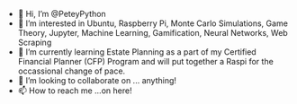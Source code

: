 - 👋 Hi, I’m @PeteyPython
- 👀 I’m interested in Ubuntu, Raspberry Pi, Monte Carlo Simulations, Game Theory, Jupyter, Machine Learning, Gamification, Neural Networks, Web Scraping
- 🌱 I’m currently learning Estate Planning as a part of my Certified Financial Planner (CFP) Program and will put together a Raspi for the occassional change of pace.
- 💞️ I’m looking to collaborate on ... anything!
- 📫 How to reach me ...on here!

<!---
PeteyPython/PeteyPython is a ✨ special ✨ repository because its `README.md` (this file) appears on your GitHub profile.
You can click the Preview link to take a look at your changes.
--->

